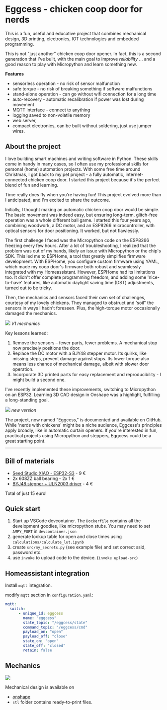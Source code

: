 # Eggcess - chicken coop door for nerds

This is a fun, useful and educative project that combines mechanical design,
3D printing, electronics, IOT technologies and embedded programming.

This is not "just another" chicken coop door opener. In fact, this is a second generation
that I've built, with the main goal to improve *reliability* ... and a good reason to play with Micropython and learn something new.

**Features**

* sensorless operation - no risk of sensor malfunction
* safe torque - no risk of breaking something if software malfunctions
* stand-alone operation - can go without wifi connection for a long time
* auto-recovery - automatic recalibration if power was lost during movement
* MQTT interface - connect to anything
* logging saved to non-volatile memory
* web server,
* compact electronics, can be built without soldering, just use jumper wires.


## About the project


I love building smart machines and writing software in Python. These skills come in handy in many cases, so I often use my professional skills for personal (home) automation projects. With some free time around Christmas, I got back to my pet project - a fully automatic, internet-connected chicken coop door. I started this project because it's the perfect blend of fun and learning.

Time really does fly when you're having fun! This project evolved more than I anticipated, and I'm excited to share the outcome.

Initially, I thought making an automatic chicken coop door would be simple. The basic movement was indeed easy, but ensuring long-term, glitch-free operation was a whole different ball game. I started this four years ago, combining woodwork, a DC motor, and an ESP8266 microcontroller, with optical sensors for door positioning. It worked, but not flawlessly.

The first challenge I faced was the Micropython code on the ESP8266 freezing every few hours. After a lot of troubleshooting, I realized that the problem was out of my hands, likely an issue with Micropython or the chip's SDK. This led me to ESPHome, a tool that greatly simplifies firmware development. With ESPHome, you configure custom firmware using YAML, which made my coop door's firmware both robust and seamlessly integrated with my Homeassistant. However, ESPHome had its limitations too. It didn't offer complete programming freedom, and adding some 'nice-to-have' features, like automatic daylight saving time (DST) adjustments, turned out to be tricky.

Then, the mechanics and sensors faced their own set of challenges, courtesy of my lovely chickens. They managed to obstruct and 'soil" the sensors in ways I hadn't foreseen. Plus, the high-torque motor occasionally damaged the mechanics.

![](img/eggcess_09.jpg)
*V1 mechanics*

Key lessons learned:

1. Remove the sensors – fewer parts, fewer problems. A mechanical stop now precisely positions the door.
2. Replace the DC motor with a BJY48 stepper motor. Its quirks, like missing steps, prevent damage against stops. Its lower torque also means less chance of mechanical damage, albeit with slower door operation.
3. Incorporate 3D printed parts for easy replacement and reproducibility - I might build a second one.

I've recently implemented these improvements, switching to Micropython on an ESP32. Learning 3D CAD design in Onshape was a highlight, fulfilling a long-standing goal.

![](img/eggcess_11.jpg)
*new version*


The project, now named "Eggcess," is documented and available on GitHub. While 'nerds with chickens' might be a niche audience, Eggcess's principles apply broadly, like in automatic curtain openers. If you're interested in fun, practical projects using Micropython and steppers, Eggcess could be a great starting point.



------------------------------------------


## Bill of materials

* [Seed Studio XIAO - ESP32-S3](https://www.tinytronics.nl/shop/nl/development-boards/microcontroller-boards/met-wi-fi/seeed-studio-xiao-esp32-s3) - 9 €
* 2x 608ZZ ball bearing - 2x 1 €
* [BYJ48 stepper + ULN2003 driver](https://www.tinytronics.nl/shop/nl/mechanica-en-actuatoren/motoren/stappenmotoren/stappen-motor-met-uln2003-motoraansturing) - 4 €

Total of just 15 euro!

## Quick start

1. Start up VSCode devcontainer. The `Dockerfile` contains all the development goodies,
like micropython stubs. You may need to set `AMPY_PORT` in `devcontainer.json`
2. generate lookup table for open and close times using `calculations/calculate_lut.ipynb`
3. create `src/my_secrets.py` (see example file) and set correct ssid, password etc.
4. use `invoke` to upload code to the device. (`invoke upload-src`)

## Homeassistant integration

Install `mqtt` integration.

modify `mqtt` section in `configuration.yaml`:

```yaml
mqtt:
  switch:
      - unique_id: eggcess
        name: "eggcess"
        state_topic: "/eggcess/state"
        command_topic: "/eggcess/cmd"
        payload_on: "open"
        payload_off: "close"
        state_on: "open"
        state_off: "closed"
        retain: false

```


## Mechanics

![](img/eggcess_mechanics.png)

Mechanical design is available on

* [onshape](https://cad.onshape.com/documents/9d1e9d13503836a93d923c99/w/cf41e9abcfc58e38551d4ef1/e/91ab2b97868868ebff4768e5?renderMode=0&uiState=6590590c9a15484af8e68a46)
* `stl` folder contains ready-to-print files.
